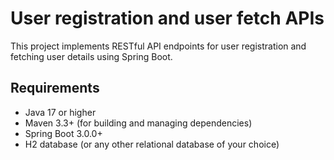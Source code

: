 # User registration and user fetch APIs
This project implements RESTful API endpoints for user registration and fetching user details using Spring Boot.
## Requirements
- Java 17 or higher
- Maven 3.3+ (for building and managing dependencies)
- Spring Boot 3.0.0+
- H2 database (or any other relational database of your choice)


  
